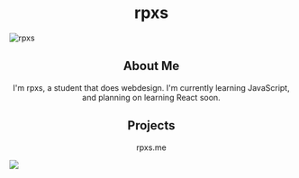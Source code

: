 <h1 align="center">rpxs</h1>
<img src="https://komarev.com/ghpvc/?username=rpxs" alt="rpxs">

<h2 align="center">About Me</h2>
<p align="center">I'm rpxs, a student that does webdesign. I'm currently learning JavaScript, and planning on learning React soon.</p>

<h2 align="center">Projects</h2>

<p align="center">rpxs.me<p>

<img align="center" src="https://github-readme-stats.vercel.app/api?username=rpxs&theme=chartreuse-dark&count_private=true" />
